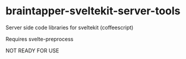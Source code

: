 # braintapper-sveltekit-server-tools

Server side code libraries for sveltekit (coffeescript)


Requires svelte-preprocess

NOT READY FOR USE